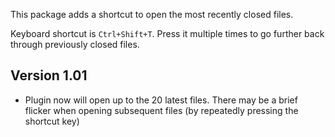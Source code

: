 This package adds a shortcut to open the most recently closed files. 

Keyboard shortcut is `Ctrl+Shift+T`. Press it multiple times to go further back through previously closed files.

Version 1.01
------------

- Plugin now will open up to the 20 latest files. There may be a brief flicker when opening subsequent files (by repeatedly pressing the shortcut key)
